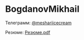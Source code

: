 # BogdanovMikhail

Телеграмм: [@meshariicecream](https://t.me/meshariicecream)

Резюме: [Резюме.pdf](https://github.com/bogdanov-mikhail/BogdanovMikhail/blob/main/Резюме.pdf)
